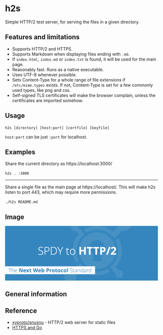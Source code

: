 # h2s

Simple HTTP/2 test server, for serving the files in a given directory.


Features and limitations
------------------------

* Supports HTTP/2 and HTTPS.
* Supports Markdown when displaying files ending with `.md`.
* If `index.html`, `index.md` or `index.txt` is found, it will be used for the main page.
* Reasonably fast. Runs as a native executable.
* Uses UTF-8 whenever possible.
* Sets Content-Type for a whole range of file extensions if `/etc/mime.types` exists. If not, Content-Type is set for a few commonly used types, like png and css.
* Self-signed TLS certificates will make the browser complain, unless the certificates are imported somehow.

Usage
-----

`h2s [directory] [host:port] [certfile] [keyfile]`

`host:port` can be just `:port` for localhost.

Examples
------------------------------

Share the current directory as https://localhost:3000/

`h2s . :3000`

---

Share a single file as the main page at https://localhost/. This will make h2s listen to port 443, which may require more permissions.

`./h2s README.md`

Image
------

<img src="https://raw.githubusercontent.com/sikang99/h2s/master/img/spdy-to-http2.png">

General information
-------------------


Reference
---------
- [xyproto/snusnu](https://github.com/xyproto/snusnu) - HTTP/2 web server for static files
- [HTTPS and Go](https://www.kaihag.com/https-and-go/)

